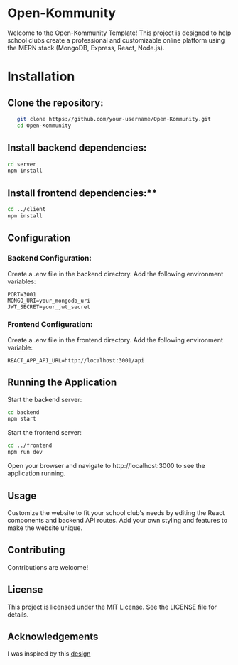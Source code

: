 # Open-Kommunity

Welcome to the Open-Kommunity Template! This project is designed to help school clubs create a professional and customizable online platform using the MERN stack (MongoDB, Express, React, Node.js).

# Installation

## Clone the repository:
```bash
   git clone https://github.com/your-username/Open-Kommunity.git
   cd Open-Kommunity
   ```

## Install backend dependencies:

```bash
cd server
npm install
```

## Install frontend dependencies:**

```bash
cd ../client
npm install
```
## Configuration
### Backend Configuration:

Create a .env file in the backend directory.
Add the following environment variables:
```plaintext
PORT=3001
MONGO_URI=your_mongodb_uri
JWT_SECRET=your_jwt_secret
```
### Frontend Configuration:

Create a .env file in the frontend directory.
Add the following environment variable:

```plaintext
REACT_APP_API_URL=http://localhost:3001/api
```

## Running the Application
Start the backend server:

```bash
cd backend
npm start
```

Start the frontend server:
```bash
cd ../frontend
npm run dev
```
Open your browser and navigate to http://localhost:3000 to see the application running.

## Usage
Customize the website to fit your school club's needs by editing the React components and backend API routes. Add your own styling and features to make the website unique.

## Contributing
Contributions are welcome! 

## License
This project is licensed under the MIT License. See the LICENSE file for details.

## Acknowledgements
I was inspired by this [design](https://dribbble.com/shots/18613046-Motoride-Motorcycle-Community-Landing-Page-Animation)

